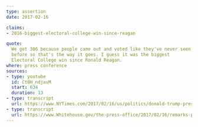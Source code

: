 ```yaml
---
type: assertion
date: 2017-02-16

claims:
- 2016-biggest-electoral-college-win-since-reagan

quote:
  We got 306 because people came out and voted like they've never seen
  before so that's the way it goes. I guess it was the biggest
  Electoral College win since Ronald Reagan.
where: press conference
sources:
- type: youtube
  id: Ct0H_ndjavM
  start: 634
  duration: 13
- type: transcript
  url: https://www.NYTimes.com/2017/02/16/us/politics/donald-trump-press-conference-transcript.html
- type: transcript
  url: https://www.Whitehouse.gov/the-press-office/2017/02/16/remarks-president-trump-press-conference
---
```

